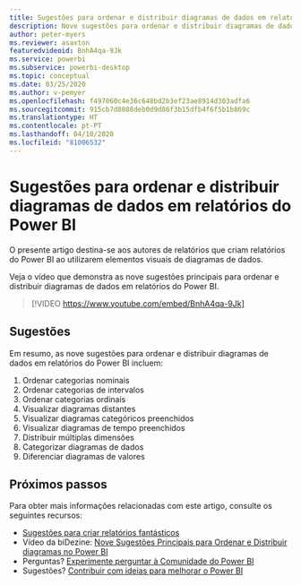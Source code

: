 ```yaml
---
title: Sugestões para ordenar e distribuir diagramas de dados em relatórios do Power BI
description: Nove sugestões para ordenar e distribuir diagramas de dados nos elementos visuais de relatórios do Power BI, no Power BI Desktop ou no serviço Power BI.
author: peter-myers
ms.reviewer: asaxton
featuredvideoid: BnhA4qa-9Jk
ms.service: powerbi
ms.subservice: powerbi-desktop
ms.topic: conceptual
ms.date: 03/25/2020
ms.author: v-pemyer
ms.openlocfilehash: f497060c4e36c648bd2b3ef23ae8914d303adfa6
ms.sourcegitcommit: 915cb7d8088deb0d9d86f3b15dfb4f6f5b1b869c
ms.translationtype: HT
ms.contentlocale: pt-PT
ms.lasthandoff: 04/10/2020
ms.locfileid: "81006532"
---
```

# <a name="tips-to-sort-and-distribute-data-plots-in-power-bi-reports"></a>Sugestões para ordenar e distribuir diagramas de dados em relatórios do Power BI

O presente artigo destina-se aos autores de relatórios que criam relatórios do Power BI ao utilizarem elementos visuais de diagramas de dados.

Veja o vídeo que demonstra as nove sugestões principais para ordenar e distribuir diagramas de dados em relatórios do Power BI.

> [!VIDEO https://www.youtube.com/embed/BnhA4qa-9Jk]

## <a name="tips"></a>Sugestões

Em resumo, as nove sugestões para ordenar e distribuir diagramas de dados em relatórios do Power BI incluem:

1. Ordenar categorias nominais
1. Ordenar categorias de intervalos
1. Ordenar categorias ordinais
1. Visualizar diagramas distantes
1. Visualizar diagramas categóricos preenchidos
1. Visualizar diagramas de tempo preenchidos
1. Distribuir múltiplas dimensões
1. Categorizar diagramas de dados
1. Diferenciar diagramas de valores

## <a name="next-steps"></a>Próximos passos

Para obter mais informações relacionadas com este artigo, consulte os seguintes recursos:

- [Sugestões para criar relatórios fantásticos](../power-bi-reports-tips-and-tricks-for-creating.md)
- Vídeo da biDezine: [Nove Sugestões Principais para Ordenar e Distribuir diagramas no Power BI](https://www.youtube.com/watch?v=BnhA4qa-9Jk)
- Perguntas? [Experimente perguntar à Comunidade do Power BI](https://community.powerbi.com/)
- Sugestões? [Contribuir com ideias para melhorar o Power BI](https://ideas.powerbi.com/)
